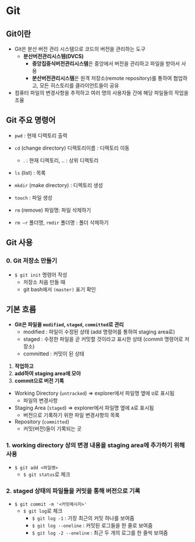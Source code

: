 # Git



## Git이란

- Git은 분산 버전 관리 시스템으로 코드의 버전을 관리하는 도구
  - **분산버전관리시스템(DVCS)**
    - **중앙집중식버전관리시스템**은 중앙에서 버전을 관리하고 파일을 받아서 사용
    - **분산버전관리시스템**은 원격 저장소(remote repository)를 통하여 협업하고, 모든 히스토리를 클라이언트들이 공유
- 컴퓨터 파일의 변경사항을 추적하고 여러 명의 사용자들 간에 해당 파일들의 작업을 조율



## Git 주요 명령어

- `pwd` : 현재 디렉토리 출력

- `cd` (change directory) 디렉토리이름 : 디렉토리 이동
  - . : 현재 디렉토리, .. : 상위 디렉토리

- `ls` (list) : 목록

- `mkdir` (make directory) : 디렉토리 생성

- `touch` : 파일 생성

- `rm` (remove) 파일명: 파일 삭제하기

- `rm –r` 폴더명, `rmdir` 폴더명 : 폴더 삭제하기



## Git 사용

### 0. Git 저장소 만들기

- `$ git init` 명령어 작성
  - 저장소 처음 만들 때
  - git bash에서 `(master)` 표기 확인



## 기본 흐름

- **Git은 파일을 `modified`, `staged`, `committed`로 관리**
  - modified : 파일이 수정된 상태 (add 명령어를 통하여 staging area로)
  - staged : 수정한 파일을 곧 커밋할 것이라고 표시한 상태 (commit 명령어로 저장소)
  - committed : 커밋이 된 상태


1. **작업하고**
2. **add하여 staging area에 모아**
3. **commit으로 버전 기록**



- Working Directory (`untracked`) => explorer에서 파일명 옆에 `U`로 표시됨
  - 파일의 변경사항
- Staging Area (`staged`) => explorer에서 파일명 옆에 `A`로 표시됨
  - 버전으로 기록하기 위한 파일 변경사항의 목록
- Repository (`committed`)
  - 커밋(버전)들이 기록되는 곳



### 1. working directory 상의 변경 내용을 staging area에 추가하기 위해 사용

- `$ git add <파일명>`
  - `$ git status`로 체크



### 2. staged 상태의 파일들을 커밋을 통해 버전으로 기록

- `$ git commit -m '<커밋메시지>'`
  - `$ git log`로 체크
    - `$ git log -1` : 가장 최근의 커밋 하나를 보여줌
    - `$ git log --oneline` : 커밋된 로그들을 한 줄로 보여줌
    - `$ git log -2 --oneline` : 최근 두 개의 로그를 한 줄씩 보여줌